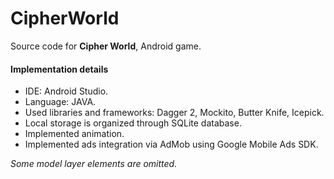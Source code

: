 # CipherWorld
Source code for **Cipher World**, Android game. 

#### Implementation details
* IDE: Android Studio. 
* Language: JAVA.
* Used libraries and frameworks: Dagger 2, Mockito, Butter Knife, Icepick.
* Local storage is organized through SQLite database.
* Implemented animation.
* Implemented ads integration via AdMob using Google Mobile Ads SDK.

*Some model layer elements are omitted.*
